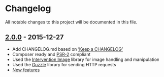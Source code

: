 # Changelog

All notable changes to this project will be documented in this file.

## [2.0.0] - 2015-12-27

- Add CHANGELOG.md based on [’Keep a CHANGELOG’](https://github.com/olivierlacan/keep-a-changelog)
- Composer ready and [PSR-2](http://www.php-fig.org/psr/psr-2/) compliant
- Used the [Intervention Image](http://image.intervention.io/) library for image handling and manipulation
- Used the [Guzzle](https://github.com/guzzle/guzzle) library for sending HTTP requests
- [New features](https://images.weserv.nl/#quick-reference)

[2.0.0]: https://github.com/andrieslouw/imagesweserv/releases/tag/2.0.0